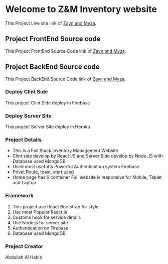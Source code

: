 # Welcome to Z&M Inventory website

This Project Live site link of [Zayn and Myza](https://zayn-9e9756.web.app/).

## Project FrontEnd Source code 

This Project FrontEnd Source Code link of [Zayn and Myza](https://github.com/ProgrammingHeroWC4/warehouse-management-client-side-alhabib911).

## Project BackEnd Source code 

This Project BackEnd Source Code link of [Zayn and Myza](https://github.com/ProgrammingHeroWC4/warehouse-management-server-side-alhabib911).

### Deploy Clint Side
This project Clint Side deploy in Firebase

### Deploy Server Site
This project Server Site deploy in Heroku



### Project Details
<ul>
    <li>This is a Full Stack Inventory Management Website</li>
    <li>Clint side develop by React JS and Server Side develop by Node JS with Database used MongoDB</li>
    <li>Used most useful & Powerful Authentication system Firebase</li>
    <li>Privet Route, toast, alert used</li>
    <li>Home page has 6 container Full website is responsive for Mobile, Tablet and Laptop</li>

</ul>

### Framework
1. This project use React Bootstrap for style.
2. Use most Popular React js
3. Customs hook for service details
4. Use Node js for server site
5. Authentication on Firebase
6. Database used MongoDB

### Project Creator 
Abdullah Al Habib
